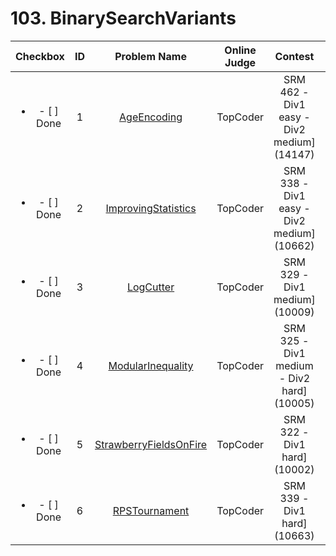 # 103. BinarySearchVariants


| Checkbox | ID | Problem Name|Online Judge|Contest|Difficulty Level|
|:---:|:---:|:---:|:---:|:---:|:---:|
|<ul><li>- [ ] Done</li></ul>|1|[AgeEncoding](http://community.topcoder.com/stat?c=problem_statement&pm=10589)|TopCoder|SRM 462 - Div1 easy - Div2 medium] (14147)|4|
|<ul><li>- [ ] Done</li></ul>|2|[ImprovingStatistics](http://community.topcoder.com/stat?c=problem_statement&pm=7386)|TopCoder|SRM 338 - Div1 easy - Div2 medium] (10662)|4|
|<ul><li>- [ ] Done</li></ul>|3|[LogCutter](http://community.topcoder.com/stat?c=problem_statement&pm=5955)|TopCoder|SRM 329 - Div1 medium] (10009)|5|
|<ul><li>- [ ] Done</li></ul>|4|[ModularInequality](http://community.topcoder.com/stat?c=problem_statement&pm=6765)|TopCoder|SRM 325 - Div1 medium - Div2 hard] (10005)|6|
|<ul><li>- [ ] Done</li></ul>|5|[StrawberryFieldsOnFire](http://community.topcoder.com/stat?c=problem_statement&pm=6646)|TopCoder|SRM 322 - Div1 hard] (10002)|9|
|<ul><li>- [ ] Done</li></ul>|6|[RPSTournament](http://community.topcoder.com/stat?c=problem_statement&pm=6539)|TopCoder|SRM 339 - Div1 hard] (10663)|9|
